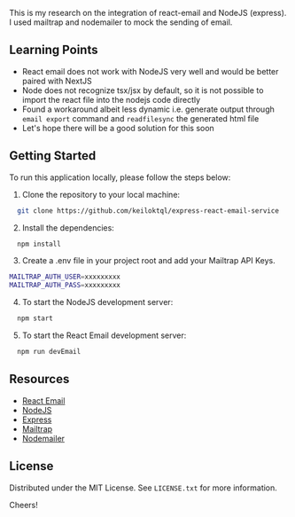 This is my research on the integration of react-email and NodeJS (express). I used mailtrap and nodemailer to mock the sending of email.

## Learning Points

- React email does not work with NodeJS very well and would be better paired with NextJS
- Node does not recognize tsx/jsx by default, so it is not possible to import the react file into the nodejs code directly
- Found a workaround albeit less dynamic i.e. generate output through `email export` command and `readfilesync` the generated html file
- Let's hope there will be a good solution for this soon

## Getting Started

To run this application locally, please follow the steps below:

1. Clone the repository to your local machine:

```bash
  git clone https://github.com/keiloktql/express-react-email-service
```

2. Install the dependencies:

```bash
  npm install
```

3. Create a .env file in your project root and add your Mailtrap API Keys.

```bash
MAILTRAP_AUTH_USER=xxxxxxxxx
MAILTRAP_AUTH_PASS=xxxxxxxxx
```

4. To start the NodeJS development server:

```bash
  npm start
```

5. To start the React Email development server:

```bash
  npm run devEmail
```

## Resources

- [React Email](https://react.email/)
- [NodeJS](https://nodejs.org/en)
- [Express](https://expressjs.com/)
- [Mailtrap](https://mailtrap.io/)
- [Nodemailer](https://nodemailer.com/about/)

## License

Distributed under the MIT License. See `LICENSE.txt` for more information.

Cheers!
